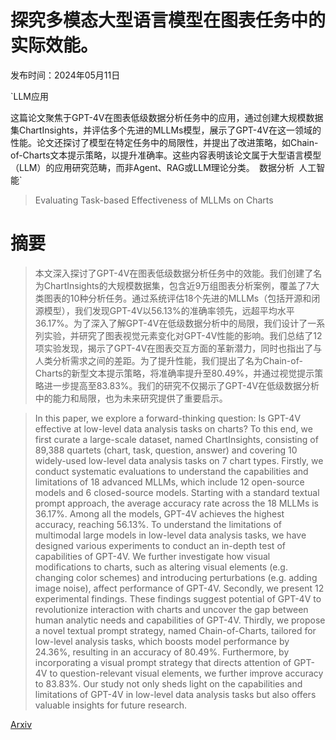 # 探究多模态大型语言模型在图表任务中的实际效能。

发布时间：2024年05月11日

`LLM应用

这篇论文聚焦于GPT-4V在图表低级数据分析任务中的应用，通过创建大规模数据集ChartInsights，并评估多个先进的MLLMs模型，展示了GPT-4V在这一领域的性能。论文还探讨了模型在特定任务中的局限性，并提出了改进策略，如Chain-of-Charts文本提示策略，以提升准确率。这些内容表明该论文属于大型语言模型（LLM）的应用研究范畴，而非Agent、RAG或LLM理论分类。` `数据分析` `人工智能`

> Evaluating Task-based Effectiveness of MLLMs on Charts

# 摘要

> 本文深入探讨了GPT-4V在图表低级数据分析任务中的效能。我们创建了名为ChartInsights的大规模数据集，包含近9万组图表分析案例，覆盖了7大类图表的10种分析任务。通过系统评估18个先进的MLLMs（包括开源和闭源模型），我们发现GPT-4V以56.13%的准确率领先，远超平均水平36.17%。为了深入了解GPT-4V在低级数据分析中的局限，我们设计了一系列实验，并研究了图表视觉元素变化对GPT-4V性能的影响。我们总结了12项实验发现，揭示了GPT-4V在图表交互方面的革新潜力，同时也指出了与人类分析需求之间的差距。为了提升性能，我们提出了名为Chain-of-Charts的新型文本提示策略，将准确率提升至80.49%，并通过视觉提示策略进一步提高至83.83%。我们的研究不仅揭示了GPT-4V在低级数据分析中的能力和局限，也为未来研究提供了重要启示。

> In this paper, we explore a forward-thinking question: Is GPT-4V effective at low-level data analysis tasks on charts? To this end, we first curate a large-scale dataset, named ChartInsights, consisting of 89,388 quartets (chart, task, question, answer) and covering 10 widely-used low-level data analysis tasks on 7 chart types. Firstly, we conduct systematic evaluations to understand the capabilities and limitations of 18 advanced MLLMs, which include 12 open-source models and 6 closed-source models. Starting with a standard textual prompt approach, the average accuracy rate across the 18 MLLMs is 36.17%. Among all the models, GPT-4V achieves the highest accuracy, reaching 56.13%. To understand the limitations of multimodal large models in low-level data analysis tasks, we have designed various experiments to conduct an in-depth test of capabilities of GPT-4V. We further investigate how visual modifications to charts, such as altering visual elements (e.g. changing color schemes) and introducing perturbations (e.g. adding image noise), affect performance of GPT-4V. Secondly, we present 12 experimental findings. These findings suggest potential of GPT-4V to revolutionize interaction with charts and uncover the gap between human analytic needs and capabilities of GPT-4V. Thirdly, we propose a novel textual prompt strategy, named Chain-of-Charts, tailored for low-level analysis tasks, which boosts model performance by 24.36%, resulting in an accuracy of 80.49%. Furthermore, by incorporating a visual prompt strategy that directs attention of GPT-4V to question-relevant visual elements, we further improve accuracy to 83.83%. Our study not only sheds light on the capabilities and limitations of GPT-4V in low-level data analysis tasks but also offers valuable insights for future research.

[Arxiv](https://arxiv.org/abs/2405.07001)